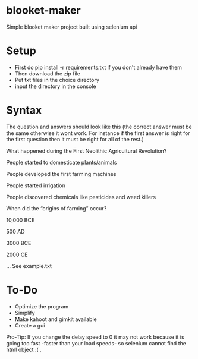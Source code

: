 # blooket-maker
Simple blooket maker project built using selenium api

# Setup

* First do pip install -r requirements.txt if you don't already have them
* Then download the zip file
* Put txt files in the choice directory
* input the directory in the console
# Syntax
The question and answers should look like this (the correct answer must be the same otherwise it wont work. For instance if the first answer is right for the first question then it must be right for all of the rest.)

 What happened during the First Neolithic Agricultural Revolution?
 
 People started to domesticate plants/animals
 
 People developed the first farming machines
 
 People started irrigation
 
 People discovered chemicals like pesticides and weed killers

 When did the “origins of farming” occur?
 
 10,000 BCE
 
 500 AD
 
 3000 BCE
 
 2000 CE

...
See example.txt
# To-Do

* Optimize the program
* Simplify
* Make kahoot and gimkit available
* Create a gui

Pro-Tip: If you change the delay speed to 0 it may not work because it is going too fast -faster than your load speeds- so selenium cannot find the html object :( .
